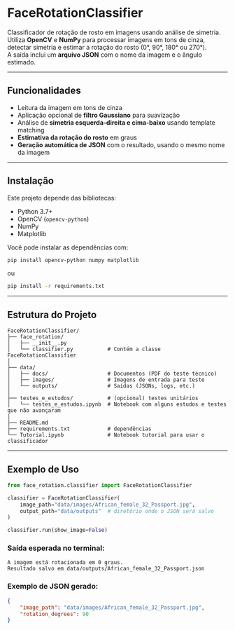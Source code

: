 # FaceRotationClassifier

Classificador de rotação de rosto em imagens usando análise de simetria.  
Utiliza **OpenCV** e **NumPy** para processar imagens em tons de cinza, detectar simetria e estimar a rotação do rosto (0°, 90°, 180° ou 270°).  
A saída inclui um **arquivo JSON** com o nome da imagem e o ângulo estimado.

---

## Funcionalidades

- Leitura da imagem em tons de cinza
- Aplicação opcional de **filtro Gaussiano** para suavização
- Análise de **simetria esquerda-direita e cima-baixo** usando template matching
- **Estimativa da rotação do rosto** em graus
- **Geração automática de JSON** com o resultado, usando o mesmo nome da imagem

---

## Instalação

Este projeto depende das bibliotecas:

- Python 3.7+
- OpenCV (`opencv-python`)
- NumPy
- Matplotlib

Você pode instalar as dependências com:

```bash
pip install opencv-python numpy matplotlib
```

ou

```bash
pip install -r requirements.txt
```

---

## Estrutura do Projeto

```
FaceRotationClassifier/
├── face_rotation/
│   ├── __init__.py
│   └── classifier.py           # Contém a classe FaceRotationClassifier
│
├── data/
│   ├── docs/                   # Documentos (PDF do teste técnico)
│   ├── images/                 # Imagens de entrada para teste
│   └── outputs/                # Saídas (JSONs, logs, etc.)
│
├── testes_e_estudos/           # (opcional) testes unitários
│   └── testes_e_estudos.ipynb  # Notebook com alguns estudos e testes que não avançaram 
│
├── README.md
├── requirements.txt            # dependências
└── Tutorial.ipynb              # Notebook tutorial para usar o classificador
```

---

## Exemplo de Uso

```python
from face_rotation.classifier import FaceRotationClassifier

classifier = FaceRotationClassifier(
    image_path="data/images/African_female_32_Passport.jpg",
    output_path="data/outputs"  # diretório onde o JSON será salvo
)

classifier.run(show_image=False)
```

### Saída esperada no terminal:

```
A imagem está rotacionada em 0 graus.
Resultado salvo em data/outputs/African_female_32_Passport.json
```

### Exemplo de JSON gerado:

```json
{
    "image_path": "data/images/African_female_32_Passport.jpg",
    "rotation_degrees": 90
}
```
